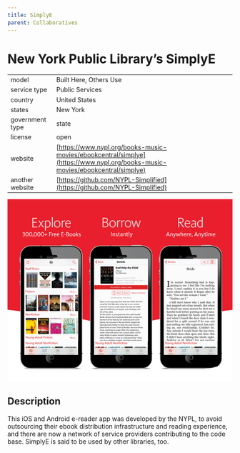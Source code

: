 ```yaml
---
title: SimplyE
parent: Collaboratives
---
```


# New York Public Library’s SimplyE

|                   |                                          |
|:------------------|:-----------------------------------------|
| model             | Built Here, Others Use
| service type      | Public Services
| country           | United States
| states            | New York
| government type   | state
| license           | open
| website           | [https://www.nypl.org/books-music-movies/ebookcentral/simplye](https://www.nypl.org/books-music-movies/ebookcentral/simplye)
| another website   | [https://github.com/NYPL-Simplified](https://github.com/NYPL-Simplified)

![simply-e screenshot](images/simply-e.jpg)

## Description
This iOS and Android e-reader app was developed by the NYPL, to avoid outsourcing their ebook distribution infrastructure and reading experience, and there are now a network of service providers contributing to the code base. SimplyE is said to be used by other libraries, too.
